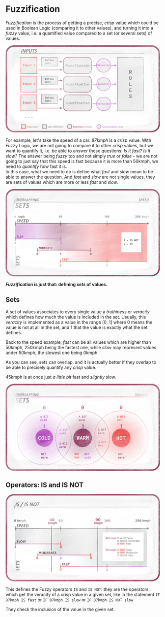 # Fuzzification

*Fuzzification* is the process of getting a precise, *crisp* value which could be used in Boolean Logic (comparing it to other values), and turning it into a *fuzzy* value, i.e. a quantified value compared to a set (or several sets) of values.

![Fuzzification](https://github.com/Nico-Duduf/DuFuzzyLogic/raw/master/src-docs/images/fuzzy-schemas-fuzzification.png)

For example, let's take the speed of a car. *87kmph* is a *crisp* value. With Fuzzy Logic, we are not going to compare it to other *crisp* values, but we want to quantify it, i.e. be able to answer these questions: *Is it fast? Is it slow?* The answer being *fuzzy* too and not simply *true* or *false* - we are not going to just say that this speed is fast because it is more than 50kmph, we need to *quantify* how fast it is.  
In this case, what we need to do is define what *fast* and *slow* mean to be able to answer the question. And *fast* and *slow* are not single values, they are sets of values which are more or less *fast* and *slow*.

![Speed sets](https://github.com/Nico-Duduf/DuFuzzyLogic/raw/master/src-docs/images/fuzzy-texture-SetsSpeed.png)

***Fuzzification* is just that: defining *sets* of values.**

## Sets

A set of values associates to every single value a *truthiness* or *veracity* which defines how much the value is included in the set. Usually, this *veracity* is implemented as a value in the range [0, 1] where 0 means the value is not at all in the set, and 1 that the value is exactly what the set defines.

Back to the speed example, *fast* can be all values which are higher than 50kmph, 250kmph being the fastest one, while *slow* may represent values under 50kmph, the slowest one being 0kmph.

As you can see, sets can overlap, and it is actually better if they overlap to be able to precisely quantify any *crisp* value.

45kmph is at once just *a little bit* fast and *slightly* slow.

![Warmth sets](https://github.com/Nico-Duduf/DuFuzzyLogic/raw/master/src-docs/images/fuzzy-texture-SetsWarmth.png)

## Operators: IS and IS NOT

![Warmth sets](https://github.com/Nico-Duduf/DuFuzzyLogic/blob/master/src-docs/images/fuzzy-texture-Is_IsNot.png)

This defines the Fuzzy operators `IS` and `IS NOT`: they are the operators which get the veracity of a crisp value in a given set, like in the statement `IF 87kmph IS fast` or `IF 87kmph IS slow` or `IF 87kmph IS NOT slow`

They check the inclusion of the value in the given set.
